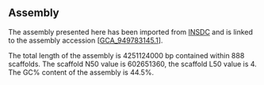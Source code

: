 **Assembly**
--------

The assembly presented here has been imported from [INSDC](http://www.insdc.org) and is linked to the assembly accession [[GCA\_949783145.1](http://www.ebi.ac.uk/ena/data/view/GCA_949783145.1)].

The total length of the assembly is 4251124000 bp contained within 888 scaffolds.
The scaffold N50 value is 602651360, the scaffold L50 value is 4.
The GC% content of the assembly is 44.5%.
